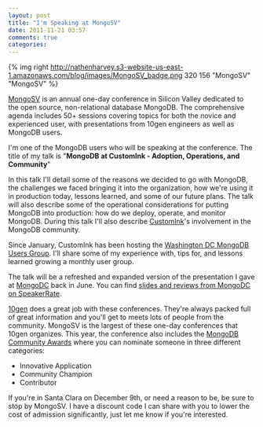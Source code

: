 ```yaml
---
layout: post
title: "I'm Speaking at MongoSV"
date: 2011-11-21 03:57
comments: true
categories: 
---
```

{% img right http://nathenharvey.s3-website-us-east-1.amazonaws.com/blog/images/MongoSV_badge.png 320 156 "MongoSV" "MongoSV" %}

[MongoSV](http://www.10gen.com/events/mongosv-2011) is an annual one-day conference in Silicon Valley dedicated to the open source, non-relational database MongoDB. The comprehensive agenda includes 50+ sessions covering topics for both the novice and experienced user, with presentations from 10gen engineers as well as MongoDB users.

I'm one of the MongoDB users who will be speaking at the conference. The title of my talk is "**MongoDB at CustomInk - Adoption, Operations, and Community**"

In this talk I'll detail some of the reasons we decided to go with MongoDB, the challenges we faced bringing it into the organization, how we're using it in production today, lessons learned, and some of our future plans. The talk will also describe some of the operational considerations for putting MongoDB into production: how do we deploy, operate, and monitor MongoDB. During this talk I'll also describe [CustomInk](http://www.customink.com)'s involvement in the MongoDB community.

Since January, CustomInk has been hosting the [Washington DC MongoDB Users Group](http://www.meetup.com/Washington-DC-MongoDB-Users-Group). I'll share some of my experience with, tips for, and lessons learned growing a monthly user group.

The talk will be a refreshed and expanded version of the presentation I gave at [MongoDC](http://www.10gen.com/events/mongodc-2011) back in June. You can find [slides and reviews from MongoDC on SpeakerRate](http://speakerrate.com/events/985-mongodc).

[10gen](http://www.10gen.com/) does a great job with these conferences. They're always packed full of great information and you'll get to meets lots of people from the community. MongoSV is the largest of these one-day conferences that 10gen organizes. This year, the conference also includes the [MongoDB Community Awards](https://docs.google.com/spreadsheet/viewform?formkey=dGNvYzNpY3BTMHFrZWRVLVpuTktoSmc6MQ) where you can nominate someone in three different categories:

  * Innovative Application
  * Community Champion
  * Contributor

If you're in Santa Clara on December 9th, or need a reason to be, be sure to stop by MongoSV. I have a discount code I can share with you to lower the cost of admission significantly, just let me know if you're interested.